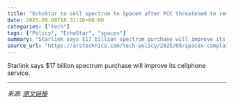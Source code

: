 ```yaml
---
title: "EchoStar to sell spectrum to SpaceX after FCC threatened to revoke licenses"
date: 2025-09-08T18:31:26+08:00
categories: ["tech"]
tags: ["Policy", "EchoStar", "spacex"]
summary: "Starlink says $17 billion spectrum purchase will improve its cellphone service."
source_url: "https://arstechnica.com/tech-policy/2025/09/spacex-complaints-to-fcc-pay-off-with-17-billion-spectrum-buy-from-echostar/"
---
```


Starlink says $17 billion spectrum purchase will improve its cellphone service.

---

*来源: [原文链接](https://arstechnica.com/tech-policy/2025/09/spacex-complaints-to-fcc-pay-off-with-17-billion-spectrum-buy-from-echostar/)*
